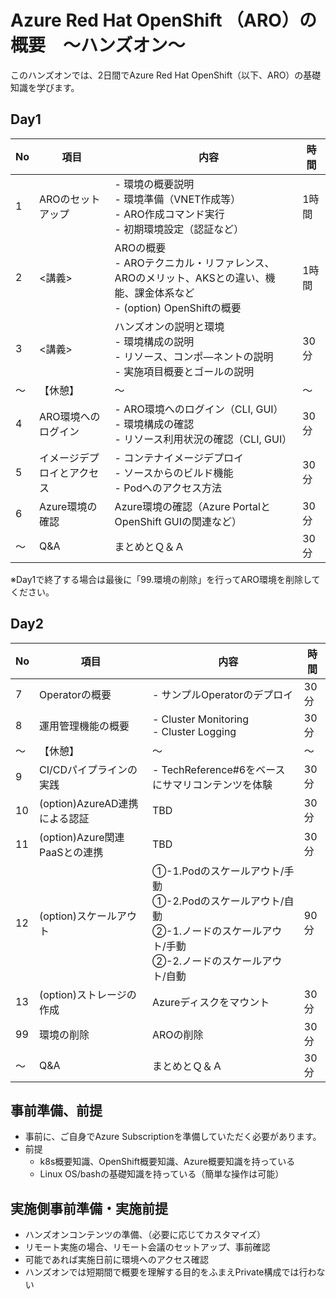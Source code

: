 # Azure Red Hat OpenShift （ARO）の概要　～ハンズオン～
このハンズオンでは、2日間でAzure Red Hat OpenShift（以下、ARO）の基礎知識を学びます。

## Day1
|  No  |  項目  |　内容 |時間|
| ---- | ---- | ---- |---- |
| 1 |  AROのセットアップ  | - 環境の概要説明<br>- 環境準備（VNET作成等）<br>- ARO作成コマンド実行<br>- 初期環境設定（認証など）  | 1時間 |
| 2 |  <講義>  | AROの概要<br> - AROテクニカル・リファレンス、AROのメリット、AKSとの違い、機能、課金体系など<br> - (option) OpenShiftの概要  | 1時間 |
| 3 |  <講義>  | ハンズオンの説明と環境<br> - 環境構成の説明<br> - リソース、コンポ―ネントの説明<br> -  実施項目概要とゴールの説明 | 30分 |
| ～ | 【休憩】|～|～|
| 4 |  ARO環境へのログイン  | - ARO環境へのログイン（CLI, GUI）<br> - 環境構成の確認<br> -  リソース利用状況の確認（CLI, GUI） | 30分 |
| 5 |  イメージデプロイとアクセス  |  - コンテナイメージデプロイ<br> - ソースからのビルド機能<br> -  Podへのアクセス方法 | 30分 |
| 6 | Azure環境の確認 | Azure環境の確認（Azure PortalとOpenShift GUIの関連など） | 30分 |
| ～ | Q&A|まとめとＱ＆Ａ|30分|

※Day1で終了する場合は最後に「99.環境の削除」を行ってARO環境を削除してください。

## Day2
|  No  |  項目  |　内容 |時間|
| ---- | ---- | ---- |---- |
| 7 | Operatorの概要 | - サンプルOperatorのデプロイ |30分 |
| 8 | 運用管理機能の概要 | - Cluster Monitoring<BR> - Cluster Logging |30分 |
| ～ | 【休憩】|～|～|
| 9 | CI/CDパイプラインの実践 | - TechReference#6をベースにサマリコンテンツを体験 |30分 |
| 10 | (option)AzureAD連携による認証 | TBD |30分 |
| 11 | (option)Azure関連PaaSとの連携 | TBD |30分 |
| 12 | (option)スケールアウト | ①-1.Podのスケールアウト/手動<br>①-2.Podのスケールアウト/自動<br>②-1.ノードのスケールアウト/手動<br>②-2.ノードのスケールアウト/自動 |90分 |
| 13 | (option)ストレージの作成 | Azureディスクをマウント |30分 |
| 99 | 環境の削除 | AROの削除 |30分 |
| ～ | Q&A|まとめとＱ＆Ａ|30分|


## 事前準備、前提
- 事前に、ご自身でAzure Subscriptionを準備していただく必要があります。
- 前提
  - k8s概要知識、OpenShift概要知識、Azure概要知識を持っている
  - Linux OS/bashの基礎知識を持っている（簡単な操作は可能）

## 実施側事前準備・実施前提
- ハンズオンコンテンツの準備、（必要に応じてカスタマイズ）
- リモート実施の場合、リモート会議のセットアップ、事前確認
- 可能であれば実施日前に環境へのアクセス確認
- ハンズオンでは短期間で概要を理解する目的をふまえPrivate構成では行わない

